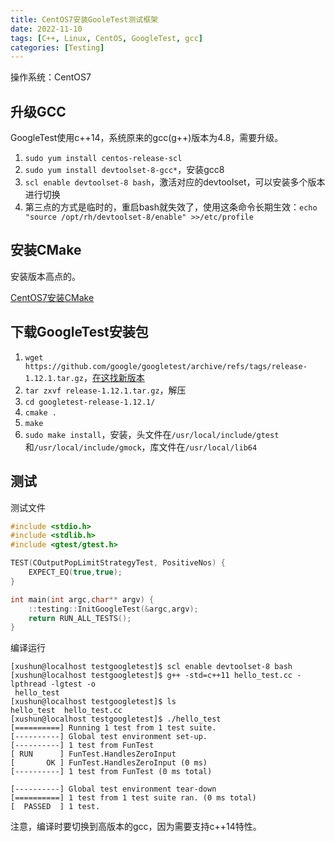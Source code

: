 ```yaml
---
title: CentOS7安装GooleTest测试框架
date: 2022-11-10
tags: [C++, Linux, CentOS, GoogleTest, gcc]
categories: [Testing]
---
```


操作系统：CentOS7


## 升级GCC

GoogleTest使用c++14，系统原来的gcc(g++)版本为4.8，需要升级。

1. `sudo yum install centos-release-scl`
2. `sudo yum install devtoolset-8-gcc*`，安装gcc8
3. `scl enable devtoolset-8 bash`，激活对应的devtoolset，可以安装多个版本进行切换
4. 第三点的方式是临时的，重启bash就失效了，使用这条命令长期生效：`echo "source /opt/rh/devtoolset-8/enable" >>/etc/profile`


## 安装CMake

安装版本高点的。

[CentOS7安装CMake](https://xushun1221.github.io/2022/centos7%E5%AE%89%E8%A3%85cmake/)


## 下载GoogleTest安装包

1. `wget https://github.com/google/googletest/archive/refs/tags/release-1.12.1.tar.gz`，[在这找新版本](https://github.com/google/googletest/releases/)
2. `tar zxvf release-1.12.1.tar.gz`，解压
3. `cd googletest-release-1.12.1/`
4. `cmake .`
5. `make`
6. `sudo make install`，安装，头文件在`/usr/local/include/gtest`和`/usr/local/include/gmock`，库文件在`/usr/local/lib64`

## 测试

测试文件

```cpp
#include <stdio.h>
#include <stdlib.h>
#include <gtest/gtest.h>

TEST(COutputPopLimitStrategyTest, PositiveNos) {
    EXPECT_EQ(true,true);
}

int main(int argc,char** argv) {
    ::testing::InitGoogleTest(&argc,argv);
    return RUN_ALL_TESTS();
} 
```

编译运行

```console
[xushun@localhost testgoogletest]$ scl enable devtoolset-8 bash
[xushun@localhost testgoogletest]$ g++ -std=c++11 hello_test.cc -lpthread -lgtest -o
 hello_test
[xushun@localhost testgoogletest]$ ls
hello_test  hello_test.cc
[xushun@localhost testgoogletest]$ ./hello_test 
[==========] Running 1 test from 1 test suite.
[----------] Global test environment set-up.
[----------] 1 test from FunTest
[ RUN      ] FunTest.HandlesZeroInput
[       OK ] FunTest.HandlesZeroInput (0 ms)
[----------] 1 test from FunTest (0 ms total)

[----------] Global test environment tear-down
[==========] 1 test from 1 test suite ran. (0 ms total)
[  PASSED  ] 1 test.
```

注意，编译时要切换到高版本的gcc，因为需要支持c++14特性。